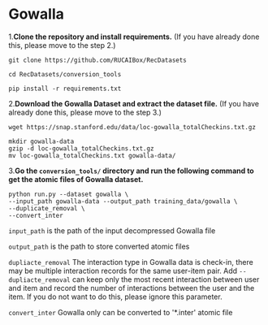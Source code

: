 # Gowalla

1.**Clone the repository and install requirements.** 
(If you have already done this, please move to the step 2.)

```
git clone https://github.com/RUCAIBox/RecDatasets

cd RecDatasets/conversion_tools

pip install -r requirements.txt
```

2.**Download the Gowalla Dataset and extract the dataset file.**
(If you have already done this, please move to the step 3.)

```
wget https://snap.stanford.edu/data/loc-gowalla_totalCheckins.txt.gz

mkdir gowalla-data
gzip -d loc-gowalla_totalCheckins.txt.gz
mv loc-gowalla_totalCheckins.txt gowalla-data/
```

3.**Go the ``conversion_tools/`` directory 
and run the following command to get the atomic files of Gowalla dataset.**

```
python run.py --dataset gowalla \ 
--input_path gowalla-data --output_path training_data/gowalla \
--duplicate_removal \ 
--convert_inter
```

`input_path` is the path of the input decompressed Gowalla file

`output_path` is the path to store converted atomic files
 
 `dupliacte_removal` The interaction type in Gowalla data is check-in, 
 there may be multiple interaction records for the same user-item pair. Add `--dupliacte_removal` can 
 keep only the most recent interaction between user and item and 
 record the number of interactions between the user and the item. 
 If you do not want to do this, please ignore this parameter.
 
 `convert_inter` Gowalla only can be converted to '*.inter' atomic file
